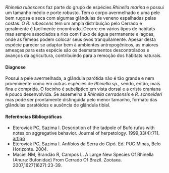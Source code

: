 ﻿*Rhinella rubescens* faz parte do grupo de espécies *Rhinella marina* e possui um tamanho médio e porte robusto. Tem o corpo avermelhado e uma pele bem rugosa e seca com algumas glândulas de veneno espalhadas pelas costas. O *R. rubescens* tem um ampla distribuição pelo Cerrado e geralmente é facilmente encontrado. Ocorre em vários tipos de habitats mas sempre associados a rios com fluxo de água permanente e lagoas, onde as fêmeas podem colocar seus ovos tranquilamente.
Apesar desta espécie parecer se adaptar bem à ambientes antropogênicos, as maiores ameaças para esta espécie são os desmatamentos descontrolados e avanços da agricultura, contribuindo para a remoção dos hábitats naturais.


#### Diagnose
Possui a pele avermelhada, a glândula parótida não é tão grande e nem proeminente como em outras espécies de *Rhinella sp.*, sendo, então, mais fina e comprida. O focinho é subelíptico em vista dorsal e a crista craniana é pouco desenvolvida. Se assemelha a *Rhinella cerradensis* e *R. schneideri* mas pode ser prontamente distinguida pelo menor tamanho, formato das glândulas paratóides e ausência de glândula tibial.


#### Referências Bibliográficas
* Eterovick PC, Sazima I. Description of the tadpole of Bufo rufus with notes on aggregative behavior. Journal of herpetology. 1999,33(4):711. [artigo](http://doi.org/10.2307/1565592) 
* ​Eterovick PC, Sazima I. Anfíbios da Serra do Cipó. Ed. PUC Minas, Belo Horizonte. 2004.
* Maciel NM, Brandão R, Campos L. A Large New Species Of Rhinella (Anura: Bufonidae) From Cerrado Of Brazil. Zootaxa. 2007,1627(1627):23-39.